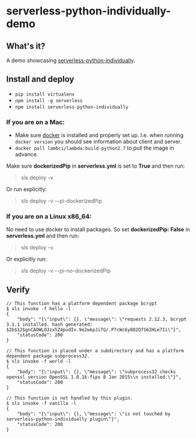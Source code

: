 
# serverless-python-individually-demo

## What's it?
A demo showcasing [serverless-python-individually](https://github.com/cfchou/serverless-python-individually).


## Install and deploy
- `pip install virtualenv`
- `npm install -g serverless`
- `npm install serverless-python-individually`

### If you are on a Mac:

- Make sure [docker](https://docs.docker.com/engine/installation/mac/) is installed and properly set up. I.e. when running `docker version` you should see information about client and server.
- `docker pull lambci/lambda:build-python2.7` to pull the image in advance.

Make sure **dockerizedPip** in **serverless.yml** is set to **True** and then run:
> sls deploy -v

Or run explicitly:
> sls deploy -v --pi-dockerizedPip

### If you are on a Linux x86_64:
No need to use docker to install packages. So set **dockerizedPip: False** in **serverless.yml** and then run:
> sls deploy -v

Or explicitly run:
> sls deploy -v --pi-no-dockerizedPip


## Verify
```
// This function has a platform dependent package bcrypt
$ sls invoke -f hello -l
{
    "body": "{\"input\": {}, \"message\": \"requests 2.12.3, bcrypt 3.1.1 installed. hash generated: $2b$12$gnCAOWLOJzx5Z4pudIv.9e2wkpJiTG/.P7cWc6y882QfS6IHLe7Ii\"}",
    "statusCode": 200
}

// This function is placed under a subdirectory and has a platform dependent package subprocess32.
$ sls invoke -f world -l
{
    "body": "{\"input\": {}, \"message\": \"subprocess32 checks openssl version OpenSSL 1.0.1k-fips 8 Jan 2015\\n installed.\"}",
    "statusCode": 200
}

// This function is not handled by this plugin.
$ sls invoke -f vanilla -l
{
    "body": "{\"input\": {}, \"message\": \"is not touched by serverless-python-individually plugin\"}",
    "statusCode": 200
}
```

